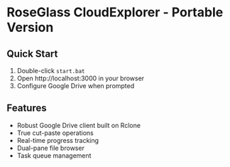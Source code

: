 # RoseGlass CloudExplorer - Portable Version 
 
## Quick Start 
 
1. Double-click `start.bat` 
2. Open http://localhost:3000 in your browser 
3. Configure Google Drive when prompted 
 
## Features 
- Robust Google Drive client built on Rclone 
- True cut-paste operations 
- Real-time progress tracking 
- Dual-pane file browser 
- Task queue management 
